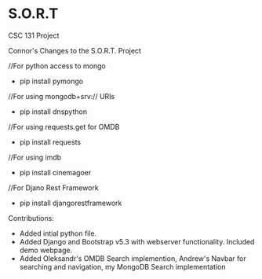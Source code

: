 # S.O.R.T
CSC 131 Project

Connor's Changes to the S.O.R.T. Project

//For python access to mongo
- pip install pymongo

//For using mongodb+srv:// URIs
- pip install dnspython

//For using requests.get for OMDB
- pip install requests

//For using imdb
- pip install cinemagoer

//For Djano Rest Framework
- pip install djangorestframework

Contributions:
- Added intial python file.
- Added Django and Bootstrap v5.3 with webserver functionality. Included demo webpage.
- Added Oleksandr's OMDB Search implemention, Andrew's Navbar for searching and navigation, my MongoDB Search implementation